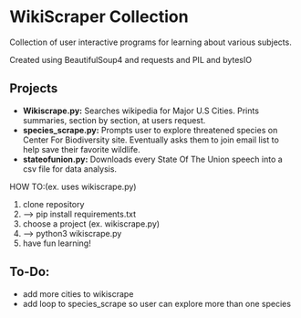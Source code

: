 # WikiScraper Collection
Collection of user interactive programs for learning about various subjects.

Created using BeautifulSoup4 and requests and PIL and bytesIO

## Projects
- <b>Wikiscrape.py:</b> Searches wikipedia for Major U.S Cities.  Prints summaries, section by section, at users request.
- <b>species_scrape.py:</b> Prompts user to explore threatened species on Center For Biodiversity site.  Eventually asks them to join email list to help save their favorite wildlife.
- <b>stateofunion.py:</b> Downloads every State Of The Union speech into a csv file for data analysis.

HOW TO:(ex. uses wikiscrape.py)
1. clone repository
2. --> pip install requirements.txt
3. choose a project (ex. wikiscrape.py)
4. --> python3 wikiscrape.py
5. have fun learning!
  
   
## To-Do:

- add more cities to wikiscrape
- add loop to species_scrape so user can explore more than one species
